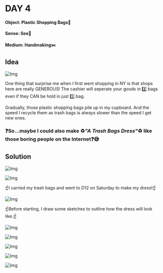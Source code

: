 # DAY 4

#### Object: Plastic Shopping Bags:money_with_wings:

#### Sense: See:eyes:

#### Medium: Handmaking:scissors:

## Idea

![Img](pics/Day-4/pic-1.jpg)

One thing that surprise me when I first went shopping in NY is that shops here are really GENEROUS! The cashier will seperate your goods in :three: bags even if they CAN be hold in just :one: bag.

Gradually, those plastic shopping bags pile up in my cupboard. And the speed I recycle them as trash bags is always slower than the speed I get new ones.

### :question:So...maybe I could also make :recycle:*"A Trash Bags Dress"*:recycle: like those boring people on the Internet:question::sweat_smile:

## Solution

![Img](pics/Day-4/pic-2.jpg)

![Img](pics/Day-4/pic-3.jpg)

:point_up:I carried my trash bags and went to D12 on Saturday to make my dress!:point_up:

![Img](pics/Day-4/pic-4.jpg)

:point_up:Before starting, I draw some sketches to outline how the dress will look like.:point_up:

![Img](pics/Day-4/pic-5.jpg)

![Img](pics/Day-4/pic-6.jpg)

![Img](pics/Day-4/pic-7.jpg)

![Img](pics/Day-4/pic-8.jpg)

![Img](pics/Day-4/pic-9.jpg)
